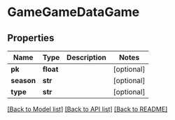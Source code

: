 # GameGameDataGame

## Properties
Name | Type | Description | Notes
------------ | ------------- | ------------- | -------------
**pk** | **float** |  | [optional] 
**season** | **str** |  | [optional] 
**type** | **str** |  | [optional] 

[[Back to Model list]](../README.md#documentation-for-models) [[Back to API list]](../README.md#documentation-for-api-endpoints) [[Back to README]](../README.md)

